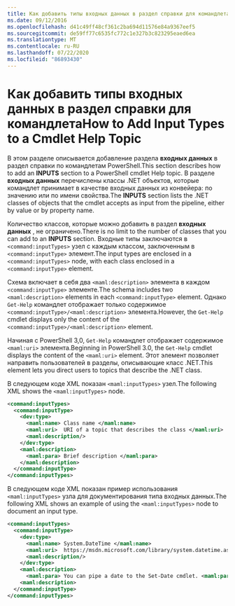 ```yaml
---
title: Как добавить типы входных данных в раздел справки для командлета
ms.date: 09/12/2016
ms.openlocfilehash: d41c49ff48cf361c2ba694d11576e84a9367eef5
ms.sourcegitcommit: de59ff77c6535fc772c1e327b3c823295eaed6ea
ms.translationtype: MT
ms.contentlocale: ru-RU
ms.lasthandoff: 07/22/2020
ms.locfileid: "86893430"
---
```

# <a name="how-to-add-input-types-to-a-cmdlet-help-topic"></a><span data-ttu-id="e010a-102">Как добавить типы входных данных в раздел справки для командлета</span><span class="sxs-lookup"><span data-stu-id="e010a-102">How to Add Input Types to a Cmdlet Help Topic</span></span>

<span data-ttu-id="e010a-103">В этом разделе описывается добавление раздела **входных данных** в раздел справки по командлетам PowerShell.</span><span class="sxs-lookup"><span data-stu-id="e010a-103">This section describes how to add an **INPUTS** section to a PowerShell cmdlet Help topic.</span></span> <span data-ttu-id="e010a-104">В разделе **входных данных** перечислены классы .NET объектов, которые командлет принимает в качестве входных данных из конвейера: по значению или по имени свойства.</span><span class="sxs-lookup"><span data-stu-id="e010a-104">The **INPUTS** section lists the .NET classes of objects that the cmdlet accepts as input from the pipeline, either by value or by property name.</span></span>

<span data-ttu-id="e010a-105">Количество классов, которые можно добавить в раздел **входных данных** , не ограничено.</span><span class="sxs-lookup"><span data-stu-id="e010a-105">There is no limit to the number of classes that you can add to an **INPUTS** section.</span></span> <span data-ttu-id="e010a-106">Входные типы заключаются в `<command:inputTypes>` узел с каждым классом, заключенным в `<command:inputType>` элемент.</span><span class="sxs-lookup"><span data-stu-id="e010a-106">The input types are enclosed in a `<command:inputTypes>` node, with each class enclosed in a `<command:inputType>` element.</span></span>

<span data-ttu-id="e010a-107">Схема включает в себя два `<maml:description>` элемента в каждом `<command:inputType>` элементе.</span><span class="sxs-lookup"><span data-stu-id="e010a-107">The schema includes two `<maml:description>` elements in each `<command:inputType>` element.</span></span>
<span data-ttu-id="e010a-108">Однако `Get-Help` командлет отображает только содержимое `<command:inputType>/<maml:description>` элемента.</span><span class="sxs-lookup"><span data-stu-id="e010a-108">However, the `Get-Help` cmdlet displays only the content of the `<command:inputType>/<maml:description>` element.</span></span>

<span data-ttu-id="e010a-109">Начиная с PowerShell 3,0, `Get-Help` командлет отображает содержимое `<maml:uri>` элемента.</span><span class="sxs-lookup"><span data-stu-id="e010a-109">Beginning in PowerShell 3.0, the `Get-Help` cmdlet displays the content of the `<maml:uri>` element.</span></span>
<span data-ttu-id="e010a-110">Этот элемент позволяет направить пользователей в разделы, описывающие класс .NET.</span><span class="sxs-lookup"><span data-stu-id="e010a-110">This element lets you direct users to topics that describe the .NET class.</span></span>

<span data-ttu-id="e010a-111">В следующем коде XML показан `<maml:inputTypes>` узел.</span><span class="sxs-lookup"><span data-stu-id="e010a-111">The following XML shows the `<maml:inputTypes>` node.</span></span>

```xml
<command:inputTypes>
  <command:inputType>
    <dev:type>
      <maml:name> Class name </maml:name>
      <maml:uri>  URI of a topic that describes the class </maml:uri>
      <maml:description/>
    </dev:type>
    <maml:description>
      <maml:para> Brief description </maml:para>
    </maml:description>
  </command:inputType>
</command:inputTypes>
```

<span data-ttu-id="e010a-112">В следующем коде XML показан пример использования `<maml:inputTypes>` узла для документирования типа входных данных.</span><span class="sxs-lookup"><span data-stu-id="e010a-112">The following XML shows an example of using the `<maml:inputTypes>` node to document an input type.</span></span>

```xml
<command:inputTypes>
  <command:inputType>
    <dev:type>
      <maml:name> System.DateTime </maml:name>
      <maml:uri>  https://msdn.microsoft.com/library/system.datetime.aspx </maml:uri>
      <maml:description/>
    </dev:type>
    <maml:description>
      <maml:para> You can pipe a date to the Set-Date cmdlet. <maml:para>
    <maml:description>
  </command:inputType>
</command:inputTypes>
```
